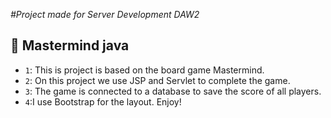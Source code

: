 
<em>#Project made for Server Development DAW2 </em> 
## :hammer:  Mastermind java 
- `1`: This is project is based on the  board game Mastermind.
- `2`: On this project we use JSP and Servlet to complete the game.
- `3`: The game is connected to a database to save the score of all players.
- `4`:I use Bootstrap for the layout. Enjoy!
